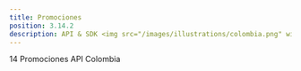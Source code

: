 ```yaml
---
title: Promociones
position: 3.14.2
description: API & SDK <img src="/images/illustrations/colombia.png" width="50">
---
```


14 Promociones API Colombia
